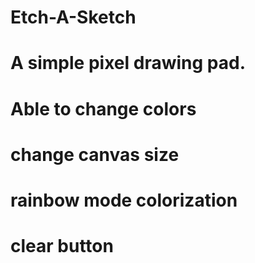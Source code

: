 # Etch-A-Sketch
# A simple pixel drawing pad.
# Able to change colors
# change canvas size
# rainbow mode colorization
# clear button
